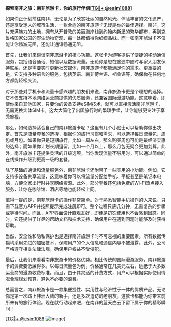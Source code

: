**探索南非之旅：南非旅游卡，你的旅行伴侣[[TG💪+ @esim1088](https://t.me/s/esim1088)]**

如果你正计划前往南非，无论是为了欣赏壮丽的自然风光、体验丰富的文化遗产，还是享受迷人的城市生活，一张合适的南非旅游卡无疑是你的最佳选择。南非，这片充满魅力的土地，拥有从开普敦的美丽海岸线到约翰内斯堡的繁华都市，再到克鲁格国家公园的野生动物奇观，每一处都值得你细细品味。而一张南非旅游卡不仅能让你畅游无阻，还能让通讯畅通无阻。

首先，让我们来谈谈南非旅游卡的核心功能。这张卡为游客提供了便捷的移动通信服务，包括语音通话、短信以及数据流量。无论你是想在旅途中随时与家人朋友保持联系，还是需要实时更新社交媒体，南非旅游卡都能满足你的需求。更重要的是，它支持多种语言的服务，包括英语、南非荷兰语、祖鲁语等，确保你在任何地方都能轻松交流。

对于那些对手机卡和流量卡感兴趣的朋友们来说，南非旅游卡更是个理想的选择。它不仅支持本地网络运营商提供的优质服务，还兼容国际漫游功能。这意味着，即使你来自其他国家，只要你的设备支持eSIM技术，就可以直接激活南非旅游卡，无需更换实体SIM卡。这大大简化了出国旅行时的繁琐手续，让你能够更专注于享受旅程。

那么，如何选择适合自己的南非旅游卡呢？这里有几个小贴士可以帮助你做出决定。首先是流量套餐的选择，根据你的旅行习惯和需求，可以选择每日流量包、周包或月包。如果你只是短期旅行，比如一周左右，那么购买周包可能是最经济实惠的选择；而如果你计划长期逗留，比如一个月以上，那么月包无疑会更加划算。此外，南非旅游卡还提供灵活的升级选项，当你发现流量不够用时，可以通过简单的在线操作升级到更高一级的套餐。

除了基础的通话和流量服务外，南非旅游卡还附带了一些实用的小功能。例如，它支持多设备共享流量，这意味着你可以将流量分配给手机、平板甚至是笔记本电脑，方便全家出行时共享网络资源。此外，部分套餐还包括免费的Wi-Fi热点接入服务，让你在咖啡馆、酒店等地也能轻松上网。

值得一提的是，南非旅游卡的操作非常简单。对于熟悉智能手机操作的人来说，只需下载官方APP并按照提示完成注册即可。整个过程只需几分钟，无需复杂的步骤或等待时间。而且，APP界面设计直观友好，即便是初次使用也不会感到困惑。同时，它还提供了详尽的帮助文档和技术支持，确保用户在遇到问题时能够及时获得帮助。

当然，安全性和隐私保护也是选择南非旅游卡时不可忽视的重要因素。所有数据传输均采用先进的加密技术，保障用户的个人信息和通信内容不被泄露。此外，公司严格遵守相关法律法规，确保用户权益不受侵犯。

最后，让我们来看看南非旅游卡的价格优势。相比传统的国际漫游服务，南非旅游卡的资费要低廉得多。以每日流量包为例，价格通常在几美元左右，远低于大多数运营商的漫游收费标准。而且，由于其灵活的计费方式，用户可以根据实际使用情况合理规划预算，避免不必要的浪费。

总而言之，南非旅游卡是一款集便捷性、实用性与经济性于一体的优质产品。无论你是第一次踏上非洲大陆的新手，还是多次造访的老朋友，这款卡都能为你带来前所未有的旅行体验。现在就行动起来吧，在南非的蓝天白云下留下属于你的精彩瞬间！

[[TG💪+ @esim1088](https://t.me/s/esim1088) ![Image](https://i.postimg.cc/4NQfJmqS/Snipaste-2025-05-13-00-14-12.png)]